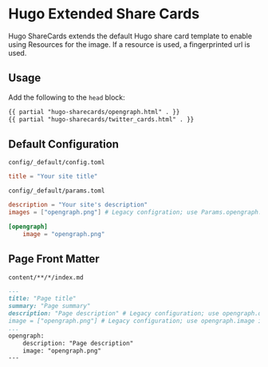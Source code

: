# Hugo Extended Share Cards

Hugo ShareCards extends the default Hugo share card template to enable using Resources for the image.
If a resource is used, a fingerprinted url is used.

## Usage

Add the following to the `head` block:

```html
{{ partial "hugo-sharecards/opengraph.html" . }}
{{ partial "hugo-sharecards/twitter_cards.html" . }}
```

## Default Configuration

`config/_default/config.toml`
```toml
title = "Your site title"
```

`config/_default/params.toml`
```toml
description = "Your site's description"
images = ["opengraph.png"] # Legacy configration; use Params.opengraph.image instead.

[opengraph]
    image = "opengraph.png"
```

## Page Front Matter

`content/**/*/index.md`
```markdown
---
title: "Page title"
summary: "Page summary"
description: "Page description" # Legacy configuration; use opengraph.description instead.
image = ["opengraph.png"] # Legacy configuration; use opengraph.image instead;
...
opengraph:
    description: "Page description"
    image: "opengraph.png"
---
```
